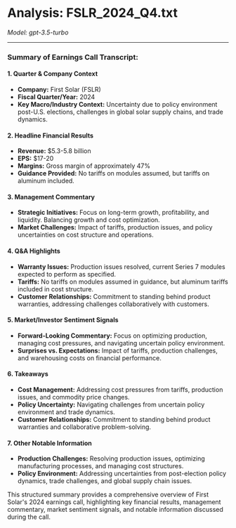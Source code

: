 # Analysis: FSLR_2024_Q4.txt

*Model: gpt-3.5-turbo*

---

### Summary of Earnings Call Transcript:

#### 1. **Quarter & Company Context**
- **Company:** First Solar (FSLR)
- **Fiscal Quarter/Year:** 2024
- **Key Macro/Industry Context:** Uncertainty due to policy environment post-U.S. elections, challenges in global solar supply chains, and trade dynamics.

#### 2. **Headline Financial Results**
- **Revenue:** $5.3-5.8 billion
- **EPS:** $17-20
- **Margins:** Gross margin of approximately 47%
- **Guidance Provided:** No tariffs on modules assumed, but tariffs on aluminum included.

#### 3. **Management Commentary**
- **Strategic Initiatives:** Focus on long-term growth, profitability, and liquidity. Balancing growth and cost optimization.
- **Market Challenges:** Impact of tariffs, production issues, and policy uncertainties on cost structure and operations.

#### 4. **Q&A Highlights**
- **Warranty Issues:** Production issues resolved, current Series 7 modules expected to perform as specified.
- **Tariffs:** No tariffs on modules assumed in guidance, but aluminum tariffs included in cost structure.
- **Customer Relationships:** Commitment to standing behind product warranties, addressing challenges collaboratively with customers.

#### 5. **Market/Investor Sentiment Signals**
- **Forward-Looking Commentary:** Focus on optimizing production, managing cost pressures, and navigating uncertain policy environment.
- **Surprises vs. Expectations:** Impact of tariffs, production challenges, and warehousing costs on financial performance.

#### 6. **Takeaways**
- **Cost Management:** Addressing cost pressures from tariffs, production issues, and commodity price changes.
- **Policy Uncertainty:** Navigating challenges from uncertain policy environment and trade dynamics.
- **Customer Relationships:** Commitment to standing behind product warranties and collaborative problem-solving.

#### 7. **Other Notable Information**
- **Production Challenges:** Resolving production issues, optimizing manufacturing processes, and managing cost structures.
- **Policy Environment:** Addressing uncertainties from post-election policy dynamics, trade challenges, and global supply chain issues.

This structured summary provides a comprehensive overview of First Solar's 2024 earnings call, highlighting key financial results, management commentary, market sentiment signals, and notable information discussed during the call.